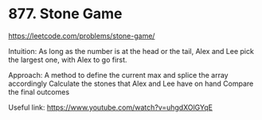 # 877. Stone Game

https://leetcode.com/problems/stone-game/

Intuition: As long as the number is at the head or the tail, Alex and Lee pick the largest one, with Alex to go first.

Approach:
A method to define the current max and splice the array accordingly
Calculate the stones that Alex and Lee have on hand
Compare the final outcomes

Useful link:
https://www.youtube.com/watch?v=uhgdXOlGYqE